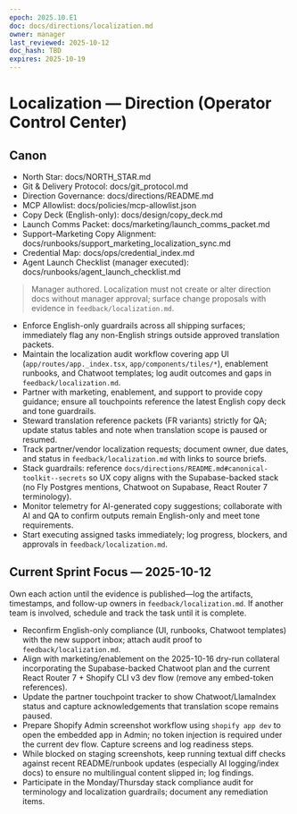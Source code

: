 ```yaml
---
epoch: 2025.10.E1
doc: docs/directions/localization.md
owner: manager
last_reviewed: 2025-10-12
doc_hash: TBD
expires: 2025-10-19
---
```

# Localization — Direction (Operator Control Center)
## Canon
- North Star: docs/NORTH_STAR.md
- Git & Delivery Protocol: docs/git_protocol.md
- Direction Governance: docs/directions/README.md
- MCP Allowlist: docs/policies/mcp-allowlist.json
- Copy Deck (English-only): docs/design/copy_deck.md
- Launch Comms Packet: docs/marketing/launch_comms_packet.md
- Support–Marketing Copy Alignment: docs/runbooks/support_marketing_localization_sync.md
- Credential Map: docs/ops/credential_index.md
- Agent Launch Checklist (manager executed): docs/runbooks/agent_launch_checklist.md

> Manager authored. Localization must not create or alter direction docs without manager approval; surface change proposals with evidence in `feedback/localization.md`.

- Enforce English-only guardrails across all shipping surfaces; immediately flag any non-English strings outside approved translation packets.
- Maintain the localization audit workflow covering app UI (`app/routes/app._index.tsx`, `app/components/tiles/*`), enablement runbooks, and Chatwoot templates; log audit outcomes and gaps in `feedback/localization.md`.
- Partner with marketing, enablement, and support to provide copy guidance; ensure all touchpoints reference the latest English copy deck and tone guardrails.
- Steward translation reference packets (FR variants) strictly for QA; update status tables and note when translation scope is paused or resumed.
- Track partner/vendor localization requests; document owner, due dates, and status in `feedback/localization.md` with links to source briefs.
- Stack guardrails: reference `docs/directions/README.md#canonical-toolkit--secrets` so UX copy aligns with the Supabase-backed stack (no Fly Postgres mentions, Chatwoot on Supabase, React Router 7 terminology).
- Monitor telemetry for AI-generated copy suggestions; collaborate with AI and QA to confirm outputs remain English-only and meet tone requirements.
- Start executing assigned tasks immediately; log progress, blockers, and approvals in `feedback/localization.md`.

## Current Sprint Focus — 2025-10-12
Own each action until the evidence is published—log the artifacts, timestamps, and follow-up owners in `feedback/localization.md`. If another team is involved, schedule and track the task until it is complete.
- Reconfirm English-only compliance (UI, runbooks, Chatwoot templates) with the new support inbox; attach audit proof to `feedback/localization.md`.
- Align with marketing/enablement on the 2025-10-16 dry-run collateral incorporating the Supabase-backed Chatwoot plan and the current React Router 7 + Shopify CLI v3 dev flow (remove any embed-token references).
- Update the partner touchpoint tracker to show Chatwoot/LlamaIndex status and capture acknowledgements that translation scope remains paused.
- Prepare Shopify Admin screenshot workflow using `shopify app dev` to open the embedded app in Admin; no token injection is required under the current dev flow. Capture screens and log readiness steps.
- While blocked on staging screenshots, keep running textual diff checks against recent README/runbook updates (especially AI logging/index docs) to ensure no multilingual content slipped in; log findings.
- Participate in the Monday/Thursday stack compliance audit for terminology and localization guardrails; document any remediation items.
